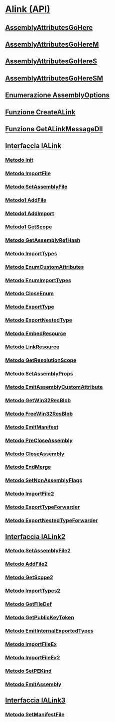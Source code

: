 # [Alink (API)](index.md)
## [AssemblyAttributesGoHere](assemblyattributesgohere.md)
## [AssemblyAttributesGoHereM](assemblyattributesgoherem.md)
## [AssemblyAttributesGoHereS](assemblyattributesgoheres.md)
## [AssemblyAttributesGoHereSM](assemblyattributesgoheresm.md)
## [Enumerazione AssemblyOptions](assemblyoptions-enumeration.md)
## [Funzione CreateALink](createalink-function.md)
## [Funzione GetALinkMessageDll](getalinkmessagedll-function.md)
## [Interfaccia IALink](ialink-interface.md)
### [Metodo Init](init-method.md)
### [Metodo ImportFile](importfile-method.md)
### [Metodo SetAssemblyFile](setassemblyfile-method.md)
### [Metodo1 AddFile](addfile-method.md)
### [Metodo1 AddImport](addimport-method.md)
### [Metodo1 GetScope](getscope-method.md)
### [Metodo GetAssemblyRefHash](getassemblyrefhash-method.md)
### [Metodo ImportTypes](importtypes-method.md)
### [Metodo EnumCustomAttributes](enumcustomattributes-method.md)
### [Metodo EnumImportTypes](enumimporttypes-method.md)
### [Metodo CloseEnum](closeenum-method.md)
### [Metodo ExportType](exporttype-method.md)
### [Metodo ExportNestedType](exportnestedtype-method.md)
### [Metodo EmbedResource](embedresource-method.md)
### [Metodo LinkResource](linkresource-method.md)
### [Metodo GetResolutionScope](getresolutionscope-method.md)
### [Metodo SetAssemblyProps](setassemblyprops-method.md)
### [Metodo EmitAssemblyCustomAttribute](emitassemblycustomattribute-method.md)
### [Metodo GetWin32ResBlob](getwin32resblob-method.md)
### [Metodo FreeWin32ResBlob](freewin32resblob-method.md)
### [Metodo EmitManifest](emitmanifest-method.md)
### [Metodo PreCloseAssembly](precloseassembly-method.md)
### [Metodo CloseAssembly](closeassembly-method.md)
### [Metodo EndMerge](endmerge-method.md)
### [Metodo SetNonAssemblyFlags](setnonassemblyflags-method.md)
### [Metodo ImportFile2](importfile2-method.md)
### [Metodo ExportTypeForwarder](exporttypeforwarder-method.md)
### [Metodo ExportNestedTypeForwarder](exportnestedtypeforwarder-method.md)
## [Interfaccia IALink2](ialink2-interface.md)
### [Metodo SetAssemblyFile2](setassemblyfile2-method.md)
### [Metodo AddFile2](addfile2-method.md)
### [Metodo GetScope2](getscope2-method.md)
### [Metodo ImportTypes2](importtypes2-method.md)
### [Metodo GetFileDef](getfiledef-method.md)
### [Metodo GetPublicKeyToken](getpublickeytoken-method.md)
### [Metodo EmitInternalExportedTypes](emitinternalexportedtypes-method.md)
### [Metodo ImportFileEx](importfileex-method.md)
### [Metodo ImportFileEx2](importfileex2-method.md)
### [Metodo SetPEKind](setpekind-method.md)
### [Metodo EmitAssembly](emitassembly-method.md)
## [Interfaccia IALink3](ialink3-interface.md)
### [Metodo SetManifestFile](setmanifestfile-method.md)
